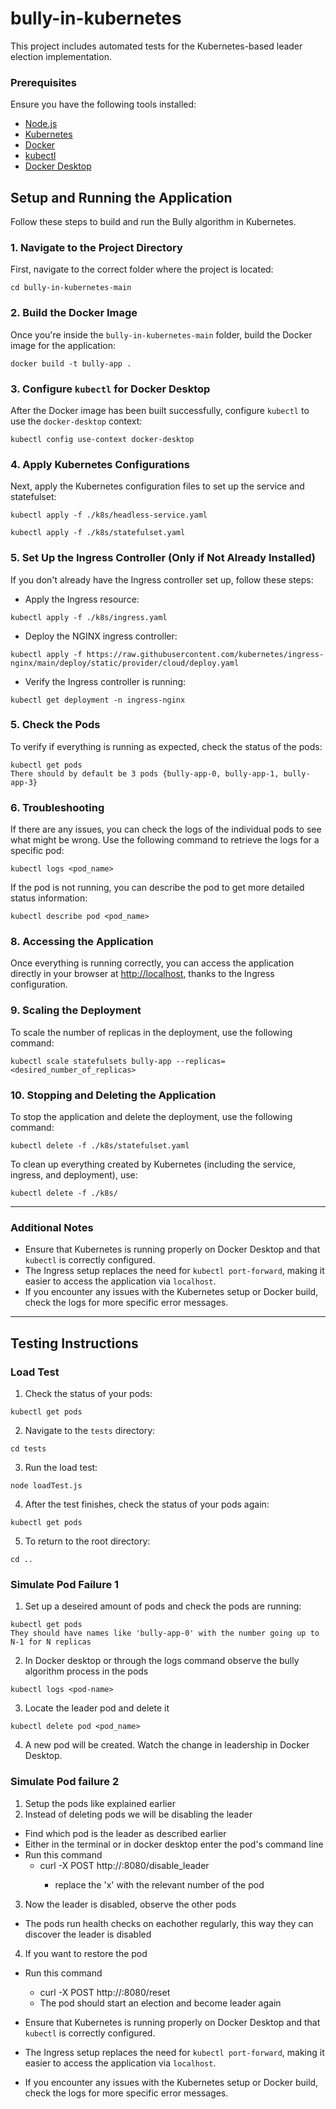 # bully-in-kubernetes
This project includes automated tests for the Kubernetes-based leader election implementation.

### Prerequisites

Ensure you have the following tools installed:
- [Node.js](https://nodejs.org/)
- [Kubernetes](https://kubernetes.io/docs/setup/)
- [Docker](https://www.docker.com/get-started)
- [kubectl](https://kubernetes.io/docs/reference/kubectl/overview/)
- [Docker Desktop](https://www.docker.com/products/docker-desktop)

## Setup and Running the Application

Follow these steps to build and run the Bully algorithm in Kubernetes.

### 1. Navigate to the Project Directory
First, navigate to the correct folder where the project is located:
```
cd bully-in-kubernetes-main
```
### 2. Build the Docker Image
Once you're inside the `bully-in-kubernetes-main` folder, build the Docker image for the application:
```
docker build -t bully-app .
```
### 3. Configure `kubectl` for Docker Desktop
After the Docker image has been built successfully, configure `kubectl` to use the `docker-desktop` context:
```
kubectl config use-context docker-desktop
```
### 4. Apply Kubernetes Configurations
Next, apply the Kubernetes configuration files to set up the service and statefulset:
```
kubectl apply -f ./k8s/headless-service.yaml
```
```
kubectl apply -f ./k8s/statefulset.yaml
```

### 5. Set Up the Ingress Controller (Only if Not Already Installed)
If you don't already have the Ingress controller set up, follow these steps:

- Apply the Ingress resource:

```
kubectl apply -f ./k8s/ingress.yaml

```

- Deploy the NGINX ingress controller:
```
kubectl apply -f https://raw.githubusercontent.com/kubernetes/ingress-nginx/main/deploy/static/provider/cloud/deploy.yaml
```

- Verify the Ingress controller is running:
```
kubectl get deployment -n ingress-nginx
```

### 5. Check the Pods
To verify if everything is running as expected, check the status of the pods:
```
kubectl get pods
There should by default be 3 pods {bully-app-0, bully-app-1, bully-app-3}
```
### 6. Troubleshooting
If there are any issues, you can check the logs of the individual pods to see what might be wrong. Use the following command to retrieve the logs for a specific pod:
```
kubectl logs <pod_name>
```
If the pod is not running, you can describe the pod to get more detailed status information:
```
kubectl describe pod <pod_name>
```

### 8. Accessing the Application
Once everything is running correctly, you can access the application directly in your browser at [http://localhost](http://localhost), thanks to the Ingress configuration.

### 9. Scaling the Deployment
To scale the number of replicas in the deployment, use the following command:

```
kubectl scale statefulsets bully-app --replicas=<desired_number_of_replicas>
```
### 10. Stopping and Deleting the Application
To stop the application and delete the deployment, use the following command:
```
kubectl delete -f ./k8s/statefulset.yaml
```
To clean up everything created by Kubernetes (including the service, ingress, and deployment), use:

```
kubectl delete -f ./k8s/
```

---

### Additional Notes
- Ensure that Kubernetes is running properly on Docker Desktop and that `kubectl` is correctly configured.
- The Ingress setup replaces the need for `kubectl port-forward`, making it easier to access the application via `localhost`.
- If you encounter any issues with the Kubernetes setup or Docker build, check the logs for more specific error messages.

---

## Testing Instructions

### Load Test

1. Check the status of your pods:
```
kubectl get pods
```
2. Navigate to the `tests` directory:
```
cd tests
```
3. Run the load test:
```
node loadTest.js
```
4. After the test finishes, check the status of your pods again:
```
kubectl get pods
```
5. To return to the root directory:
```
cd ..
```
### Simulate Pod Failure 1
1. Set up a deseired amount of pods and check the pods are running:
```
kubectl get pods
They should have names like 'bully-app-0' with the number going up to N-1 for N replicas
```
2. In Docker desktop or through the logs command observe the bully algorithm process in the pods
```
kubectl logs <pod-name>
```
3. Locate the leader pod and delete it
```
kubectl delete pod <pod_name>
```
4. A new pod will be created. Watch the change in leadership in Docker Desktop.

### Simulate Pod failure 2 
1. Setup the pods like explained earlier
2. Instead of deleting pods we will be disabling the leader
- Find which pod is the leader as described earlier
- Either in the terminal or in docker desktop enter the pod's command line
- Run this command
    - curl -X POST http://<bully-app-x>:8080/disable_leader
        - replace the 'x' with the relevant number of the pod
3. Now the leader is disabled, observe the other pods
- The pods run health checks on eachother regularly, this way they can discover the leader is disabled
4. If you want to restore the pod
- Run this command
    - curl -X POST http://<bully-app-x>:8080/reset
    - The pod should start an election and become leader again


- Ensure that Kubernetes is running properly on Docker Desktop and that `kubectl` is correctly configured.
- The Ingress setup replaces the need for `kubectl port-forward`, making it easier to access the application via `localhost`.
- If you encounter any issues with the Kubernetes setup or Docker build, check the logs for more specific error messages.




